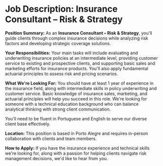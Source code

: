 # Job Description: Insurance Consultant – Risk & Strategy

**Position Summary:**
As an **Insurance Consultant – Risk & Strategy**, you'll guide clients through complex insurance decisions while analyzing risk factors and developing strategic coverage solutions.

**Your Responsibilities:**
Your main tasks will include evaluating and underwriting insurance policies at an intermediate level, providing customer service to existing and prospective clients, and supporting basic sales and marketing efforts for insurance products. You'll also apply fundamental actuarial principles to assess risk and pricing scenarios.

**What We're Looking For:**
You should have at least 1 year of experience in the insurance field, along with intermediate skills in policy underwriting and customer service. Basic knowledge of insurance sales, marketing, and actuarial principles will help you succeed in this role. We're looking for someone with a technical education background who can balance analytical thinking with strong client communication.

You'll need to be fluent in Portuguese and English to serve our diverse client base effectively.

**Location:**
This position is based in Porto Alegre and requires in-person collaboration with clients and team members.

**How to Apply:**
If you have the insurance experience and technical skills we're looking for, along with a passion for helping clients navigate risk management decisions, we'd like to hear from you.